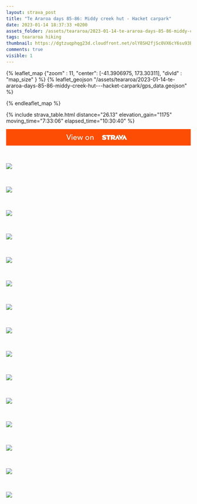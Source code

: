 ```yaml
---
layout: strava_post
title: "Te Araroa days 85-86: Middy creek hut - Hacket carpark"
date: 2023-01-14 18:37:33 +0200
assets_folder: /assets/teararoa/2023-01-14-te-araroa-days-85-86-middy-creek-hut---hacket-carpark
tags: teararoa hiking
thumbnail: https://dgtzuqphqg23d.cloudfront.net/olY8SH2fjSc0VX6cY6su93BEfw8eELQfTl2URrRVY1Q-1024x768.jpg
comments: true
visible: 1
---
```



{% leaflet_map {"zoom" : 11,
                  "center": [-41.3906975, 173.30311],
                 "divId" : "map_size" } %}
    {% leaflet_geojson "/assets/teararoa/2023-01-14-te-araroa-days-85-86-middy-creek-hut---hacket-carpark/gps_data.geojson" %}

{% endleaflet_map %}





{% include strava_table.html distance="26.13" elevation_gain="1175" moving_time="7:33:06" elapsed_time="10:30:40" %}

[![](/assets/strava.jpg)](https://www.strava.com/activities/8393704639)


<br />

![](https://dgtzuqphqg23d.cloudfront.net/olY8SH2fjSc0VX6cY6su93BEfw8eELQfTl2URrRVY1Q-1024x768.jpg)


<br />

![](https://dgtzuqphqg23d.cloudfront.net/jyB8sviD3ppT-nndk85F877IBSy0aeaF-qKUdZXtkjQ-1024x768.jpg)


<br />

![](https://dgtzuqphqg23d.cloudfront.net/F61J50s5y1wnPX9gpU32Do-rTboCXVj-VysEnyrOksU-1024x768.jpg)


<br />

![](https://dgtzuqphqg23d.cloudfront.net/frDNItVIIKdAZRrSYHafmARcmCekCN2IL_EnDPu7y0Y-1024x768.jpg)


<br />

![](https://dgtzuqphqg23d.cloudfront.net/vNTrz09Kg19gHMzRnmeGlt2-fTkPl95SCxFHSnVNqFA-1024x768.jpg)


<br />

![](https://dgtzuqphqg23d.cloudfront.net/xQh0gU4_YUzB4NEUDu1oRKfYQhmxGztb0GZe2xWngAQ-1024x768.jpg)


<br />

![](https://dgtzuqphqg23d.cloudfront.net/rgMnoD-ZIkb-ABFAlF5Kmj7rvGXTAzQLOIC38u0vHfM-768x1024.jpg)


<br />

![](https://dgtzuqphqg23d.cloudfront.net/gV6Oz-vg7uArSTImF6MDhH3BXAFVvLvIEQAhecJg5ps-1024x768.jpg)


<br />

![](https://dgtzuqphqg23d.cloudfront.net/EMuNMCLEd5Rb7Z9GMxrwATiN5aFFqPjrzvlNvfA0gVw-768x1024.jpg)


<br />

![](https://dgtzuqphqg23d.cloudfront.net/snOhSrovucEXOdPAIBjuYbquTbgfUvwBMH4xPLaNYdM-768x1024.jpg)


<br />

![](https://dgtzuqphqg23d.cloudfront.net/EsgbbklVy5YXcUBzAR2APLIyFWUEs4dK5BqjwwCInIc-1024x768.jpg)


<br />

![](https://dgtzuqphqg23d.cloudfront.net/hewEoVu0my9ZBQHi8ja4KxcxJ4XyCcKSsR3lbqhRD9A-768x1024.jpg)


<br />

![](https://dgtzuqphqg23d.cloudfront.net/cr3oo1HY2wdJkOOJqKXGHEJMwbLpMDHK74pCro-jK54-768x1024.jpg)


<br />

![](https://dgtzuqphqg23d.cloudfront.net/BPsl27MxkCXMAlCKitPG-_kpyjkEbmEIOFxgdRlesMY-1024x768.jpg)


<br />

![](https://dgtzuqphqg23d.cloudfront.net/hKBoJrbTAHqtHUNOOxtls2ec9U2u-F7-e7GLzmBGMP4-1024x768.jpg)
